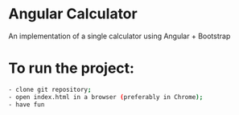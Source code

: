 # Angular Calculator
An implementation of a single calculator using Angular + Bootstrap

# To run the project:

```bash
- clone git repository;
- open index.html in a browser (preferably in Chrome);
- have fun
```



